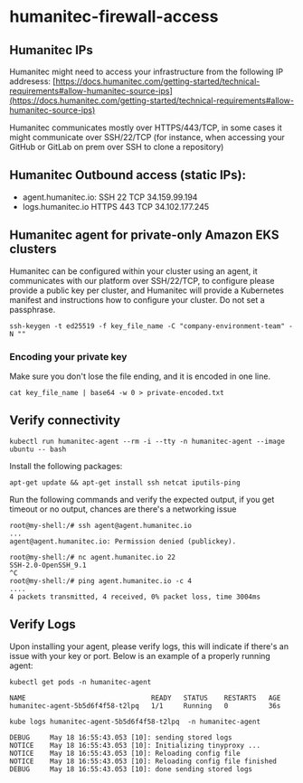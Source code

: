 # humanitec-firewall-access

## Humanitec IPs
Humanitec might need to access your infrastructure from the following IP addresess: [https://docs.humanitec.com/getting-started/technical-requirements#allow-humanitec-source-ips](https://docs.humanitec.com/getting-started/technical-requirements#allow-humanitec-source-ips)

Humanitec communicates mostly over HTTPS/443/TCP, in some cases it might communicate over SSH/22/TCP (for instance, when accessing your GitHub or GitLab on prem over SSH to clone a repository)

## Humanitec Outbound access (static IPs):
  - agent.humanitec.io: SSH   22  TCP 34.159.99.194
  - logs.humanitec.io   HTTPS 443 TCP 34.102.177.245

## Humanitec agent for private-only Amazon EKS clusters
Humanitec can be configured within your cluster using an agent, it communicates with our platform over SSH/22/TCP, to configure please provide a public key per cluster, and Humanitec will provide a Kubernetes manifest and instructions how to configure your cluster. Do not set a passphrase.

```
ssh-keygen -t ed25519 -f key_file_name -C "company-environment-team" -N ""
```

### Encoding your private key
Make sure you don't lose the file ending, and it is encoded in one line.
```
cat key_file_name | base64 -w 0 > private-encoded.txt
```

## Verify connectivity
```
kubectl run humanitec-agent --rm -i --tty -n humanitec-agent --image ubuntu -- bash
```
Install the following packages:
```
apt-get update && apt-get install ssh netcat iputils-ping
```
Run the following commands and verify the expected output, if you get timeout or no output, chances are there's a networking issue
```
root@my-shell:/# ssh agent@agent.humanitec.io
...
agent@agent.humanitec.io: Permission denied (publickey).

root@my-shell:/# nc agent.humanitec.io 22
SSH-2.0-OpenSSH_9.1
^C
root@my-shell:/# ping agent.humanitec.io -c 4
....
4 packets transmitted, 4 received, 0% packet loss, time 3004ms
```

## Verify Logs
Upon installing your agent, please verify logs, this will indicate if there's an issue with your key or port. Below is an example of a properly running agent:
```
kubectl get pods -n humanitec-agent

NAME                               READY   STATUS    RESTARTS   AGE
humanitec-agent-5b5d6f4f58-t2lpq   1/1     Running   0          36s
```

```
kube logs humanitec-agent-5b5d6f4f58-t2lpq  -n humanitec-agent

DEBUG     May 18 16:55:43.053 [10]: sending stored logs
NOTICE    May 18 16:55:43.053 [10]: Initializing tinyproxy ...
NOTICE    May 18 16:55:43.053 [10]: Reloading config file
NOTICE    May 18 16:55:43.053 [10]: Reloading config file finished
DEBUG     May 18 16:55:43.053 [10]: done sending stored logs
```
